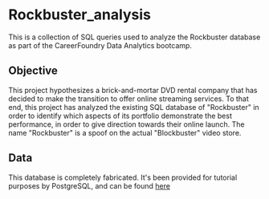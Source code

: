# Rockbuster_analysis
This is a collection of SQL queries used to analyze the Rockbuster database as part of the CareerFoundry Data Analytics bootcamp.

## Objective

This project hypothesizes a brick-and-mortar DVD rental company that has decided to make the transition to offer online streaming services. To that end, this project has analyzed the existing SQL database of "Rockbuster" in order to identify which aspects of its portfolio demonstrate the best performance, in order to give direction towards their online launch.  The name "Rockbuster" is a spoof on the actual "Blockbuster" video store.

## Data

This database is completely fabricated.  It's been provided for tutorial purposes by PostgreSQL, and can be found [here](https://www.postgresqltutorial.com/wp-content/uploads/2019/05/dvdrental.zip)

